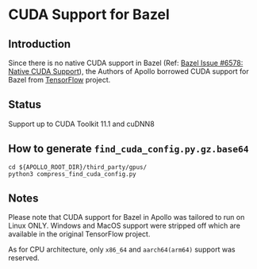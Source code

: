 # CUDA Support for Bazel

## Introduction

Since there is no native CUDA support in Bazel (Ref:
[Bazel Issue #6578: Native CUDA Support](https://github.com/bazelbuild/bazel/issues/6578)),
the Authors of Apollo borrowed CUDA support for Bazel from
[TensorFlow](https://https://github.com/tensorflow/tensorflow) project.

## Status

Support up to CUDA Toolkit 11.1 and cuDNN8

## How to generate `find_cuda_config.py.gz.base64`

```
cd ${APOLLO_ROOT_DIR}/third_party/gpus/
python3 compress_find_cuda_config.py
```

## Notes

Please note that CUDA support for Bazel in Apollo was tailored to run on Linux
ONLY. Windows and MacOS support were stripped off which are available in the
original TensorFlow project.

As for CPU architecture, only `x86_64` and `aarch64(arm64)` support was
reserved.

